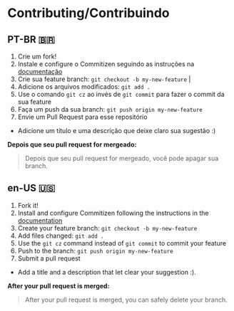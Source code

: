 # Contributing/Contribuindo

## PT-BR 🇧🇷
1. Crie um fork!
2. Instale e configure o Commitizen seguindo as instruções na [documentação](https://github.com/commitizen/cz-cli)
3. Crie sua feature branch: `git checkout -b my-new-feature` | 
4. Adicione os arquivos modificados:  `git add .`
5. Use o comando `git cz` ao invés de `git commit` para fazer o commit da sua feature
7. Faça um push da sua branch: `git push origin my-new-feature` 
8. Envie um Pull Request para esse repositório

- Adicione um título e uma descrição que deixe claro sua sugestão :)

**Depois que seu pull request for mergeado:**

> Depois que seu pull request for mergeado, você pode apagar sua branch. 

## en-US 🇺🇸
1. Fork it!
2. Install and configure Commitizen following the instructions in the [documentation](https://github.com/commitizen/cz-cli)
3. Create your feature branch: `git checkout -b my-new-feature`
4. Add files changed:  `git add .`
5. Use the `git cz` command instead of `git commit` to commit your feature
7. Push to the branch: `git push origin my-new-feature`
8. Submit a pull request

- Add a title and a description that let clear your suggestion :).

**After your pull request is merged:** 

> After your pull request is merged, you can safely delete your branch.
